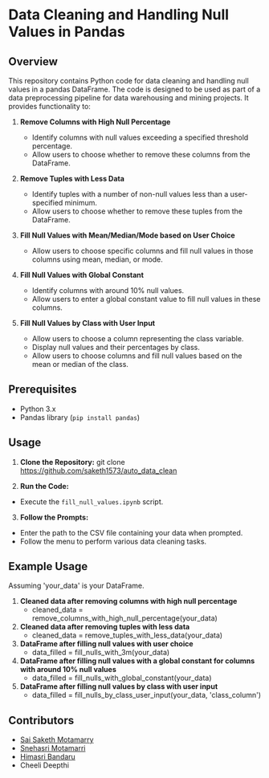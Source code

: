 # Data Cleaning and Handling Null Values in Pandas

## Overview

This repository contains Python code for data cleaning and handling null values in a pandas DataFrame. The code is designed to be used as part of a data preprocessing pipeline for data warehousing and mining projects. It provides functionality to:

1. **Remove Columns with High Null Percentage**
   - Identify columns with null values exceeding a specified threshold percentage.
   - Allow users to choose whether to remove these columns from the DataFrame.

2. **Remove Tuples with Less Data**
   - Identify tuples with a number of non-null values less than a user-specified minimum.
   - Allow users to choose whether to remove these tuples from the DataFrame.

3. **Fill Null Values with Mean/Median/Mode based on User Choice**
   - Allow users to choose specific columns and fill null values in those columns using mean, median, or mode.

4. **Fill Null Values with Global Constant**
   - Identify columns with around 10% null values.
   - Allow users to enter a global constant value to fill null values in these columns.

5. **Fill Null Values by Class with User Input**
   - Allow users to choose a column representing the class variable.
   - Display null values and their percentages by class.
   - Allow users to choose columns and fill null values based on the mean or median of the class.

## Prerequisites

- Python 3.x
- Pandas library (`pip install pandas`)

## Usage

1. **Clone the Repository:**
git clone https://github.com/saketh1573/auto_data_clean


2. **Run the Code:**
- Execute the `fill_null_values.ipynb` script.

3. **Follow the Prompts:**
- Enter the path to the CSV file containing your data when prompted.
- Follow the menu to perform various data cleaning tasks.

## Example Usage
  Assuming 'your_data' is your DataFrame.
  1. **Cleaned data after removing columns with high null percentage**
     - cleaned_data = remove_columns_with_high_null_percentage(your_data)
  2. **Cleaned data after removing tuples with less data**
     - cleaned_data = remove_tuples_with_less_data(your_data)
  3. **DataFrame after filling null values with user choice**
     - data_filled = fill_nulls_with_3m(your_data)
  4. **DataFrame after filling null values with a global constant for columns with around 10% null values**
     - data_filled = fill_nulls_with_global_constant(your_data)
  5. **DataFrame after filling null values by class with user input**
     - data_filled = fill_nulls_by_class_user_input(your_data, 'class_column')

## Contributors
  -  [Sai Saketh Motamarry ](https://github.com/saketh1573)
  - [Snehasri Motamarri](https://github.com/sneha22004) 
  - [Himasri Bandaru](https://github.com/Himasribandaru)
  - Cheeli Deepthi
